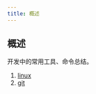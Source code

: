 ```yaml
---
title: 概述
---
```

## 概述
开发中的常用工具、命令总结。
1. [linux](/tools/system/linux.html)
2. [git](/tools/system/git.html)